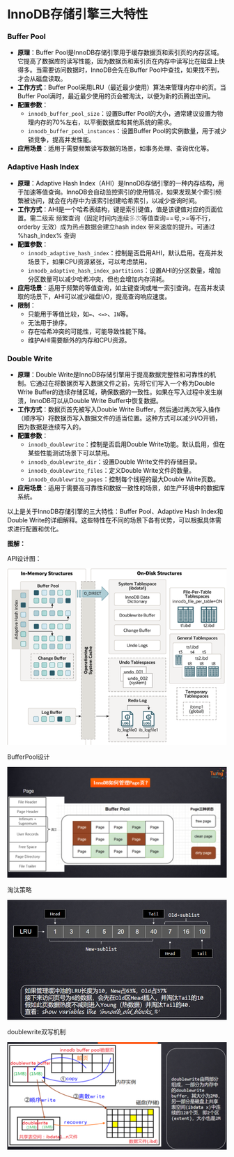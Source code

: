 # InnoDB存储引擎三大特性

### <font style="color:rgb(6, 6, 7);">Buffer Pool</font>
+ **<font style="color:rgb(6, 6, 7);">原理</font>**<font style="color:rgb(6, 6, 7);">：Buffer Pool是InnoDB存储引擎用于缓存数据页和索引页的内存区域。它提高了数据库的读写性能，因为数据页和索引页在内存中读写比在磁盘上快得多。当需要访问数据时，InnoDB会先在Buffer Pool中查找，如果找不到，才会从磁盘读取。</font>
+ **<font style="color:rgb(6, 6, 7);">工作方式</font>**<font style="color:rgb(6, 6, 7);">：Buffer Pool采用LRU（最近最少使用）算法来管理内存中的页。当Buffer Pool满时，最近最少使用的页会被淘汰，以便为新的页腾出空间。</font>
+ **<font style="color:rgb(6, 6, 7);">配置参数</font>**<font style="color:rgb(6, 6, 7);">：</font>
    - `innodb_buffer_pool_size`<font style="color:rgb(6, 6, 7);">：设置Buffer Pool的大小，通常建议设置为物理内存的70%左右，以平衡数据库和其他系统的需求。</font>
    - `innodb_buffer_pool_instances`<font style="color:rgb(6, 6, 7);">：设置Buffer Pool的实例数量，用于减少锁竞争，提高并发性能。</font>
+ **<font style="color:rgb(6, 6, 7);">应用场景</font>**<font style="color:rgb(6, 6, 7);">：适用于需要频繁读写数据的场景，如事务处理、查询优化等。</font>

### <font style="color:rgb(6, 6, 7);">Adaptive Hash Index</font>
+ **<font style="color:rgb(6, 6, 7);">原理</font>**<font style="color:rgb(6, 6, 7);">：Adaptive Hash Index（AHI）是InnoDB存储引擎的一种内存结构，用于加速等值查询。InnoDB会自动监控索引的使用情况，如果发现某个索引频繁被访问，就会在内存中为该索引创建哈希索引，以减少查询时间。</font>
+ **<font style="color:rgb(6, 6, 7);">工作方式</font>**<font style="color:rgb(6, 6, 7);">：AHI是一个哈希表结构，键是索引键值，值是该键值对应的页面位置。需</font>二级索 频繁查询（固定时间内连续<font style="color:rgb(143, 143, 143);">多次</font>等值查询==号,>=等不行，orderby 无效）成为热点数据会建立hash index 带来速度的提升。可通过 %hash_index% 查询
+ **<font style="color:rgb(6, 6, 7);">配置参数</font>**<font style="color:rgb(6, 6, 7);">：</font>
    - `innodb_adaptive_hash_index`<font style="color:rgb(6, 6, 7);">：控制是否启用AHI，默认启用。在高并发场景下，如果CPU资源紧张，可以考虑禁用。</font>
    - `innodb_adaptive_hash_index_partitions`<font style="color:rgb(6, 6, 7);">：设置AHI的分区数量，增加分区数量可以减少哈希冲突，但也会增加内存消耗。</font>
+ **<font style="color:rgb(6, 6, 7);">应用场景</font>**<font style="color:rgb(6, 6, 7);">：适用于频繁的等值查询，如主键查询或唯一索引查询。在高并发读取的场景下，AHI可以减少磁盘I/O，提高查询响应速度。</font>
+ **<font style="color:rgb(6, 6, 7);">限制</font>**<font style="color:rgb(6, 6, 7);">：</font>
    - <font style="color:rgb(6, 6, 7);">只能用于等值比较，如</font>`=`<font style="color:rgb(6, 6, 7);">、</font>`<=>`<font style="color:rgb(6, 6, 7);">、</font>`IN`<font style="color:rgb(6, 6, 7);">等。</font>
    - <font style="color:rgb(6, 6, 7);">无法用于排序。</font>
    - <font style="color:rgb(6, 6, 7);">存在哈希冲突的可能性，可能导致性能下降。</font>
    - <font style="color:rgb(6, 6, 7);">维护AHI需要额外的内存和CPU资源。</font>

### <font style="color:rgb(6, 6, 7);">Double Write</font>
+ **<font style="color:rgb(6, 6, 7);">原理</font>**<font style="color:rgb(6, 6, 7);">：Double Write是InnoDB存储引擎用于提高数据完整性和可靠性的机制。它通过在将数据页写入数据文件之前，先将它们写入一个称为Double Write Buffer的连续存储区域，确保数据的一致性。如果在写入过程中发生崩溃，InnoDB可以从Double Write Buffer中恢复数据。</font>
+ **<font style="color:rgb(6, 6, 7);">工作方式</font>**<font style="color:rgb(6, 6, 7);">：数据页首先被写入Double Write Buffer，然后通过两次写入操作（顺序写）将数据页写入数据文件的适当位置。这种方式可以减少I/O开销，因为数据是连续写入的。</font>
+ **<font style="color:rgb(6, 6, 7);">配置参数</font>**<font style="color:rgb(6, 6, 7);">：</font>
    - `innodb_doublewrite`<font style="color:rgb(6, 6, 7);">：控制是否启用Double Write功能。默认启用，但在某些性能测试场景下可以禁用。</font>
    - `innodb_doublewrite_dir`<font style="color:rgb(6, 6, 7);">：设置Double Write文件的存储目录。</font>
    - `innodb_doublewrite_files`<font style="color:rgb(6, 6, 7);">：定义Double Write文件的数量。</font>
    - `innodb_doublewrite_pages`<font style="color:rgb(6, 6, 7);">：控制每个线程的最大Double Write页数。</font>
+ **<font style="color:rgb(6, 6, 7);">应用场景</font>**<font style="color:rgb(6, 6, 7);">：适用于需要高可靠性和数据一致性的场景，如生产环境中的数据库系统。</font>

<font style="color:rgb(6, 6, 7);">以上是关于InnoDB存储引擎的三大特性：Buffer Pool、Adaptive Hash Index和Double Write的详细解释。这些特性在不同的场景下各有优势，可以根据具体需求进行配置和优化。</font>

<font style="color:rgb(6, 6, 7);"></font>

**<font style="color:rgb(6, 6, 7);">图解：</font>**

<font style="color:rgb(6, 6, 7);">API设计图：</font>

![1743593433908-6b651c28-062d-4ab9-b651-ba5ca4c8ff75.png](./img/NUrD4xe9tY5pa7gS/1743593433908-6b651c28-062d-4ab9-b651-ba5ca4c8ff75-903983.png)

BufferPool设计

![1743593485682-1ddf9fcf-d435-4f01-8c77-948714877b54.png](./img/NUrD4xe9tY5pa7gS/1743593485682-1ddf9fcf-d435-4f01-8c77-948714877b54-611208.png)

淘汰策略

![1743593386366-95e6504e-7a06-48f6-8cd0-2b93f3ec796f.png](./img/NUrD4xe9tY5pa7gS/1743593386366-95e6504e-7a06-48f6-8cd0-2b93f3ec796f-401640.png)

doublewrite双写机制

![1743593355545-aebcf763-12c0-4935-8b76-e8bde8e8ddbc.png](./img/NUrD4xe9tY5pa7gS/1743593355545-aebcf763-12c0-4935-8b76-e8bde8e8ddbc-832246.png)

<font style="color:rgb(6, 6, 7);"></font>

